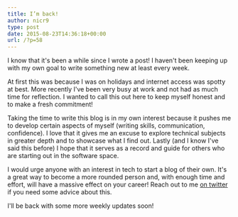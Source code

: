 ```yaml
---
title: I’m back!
author: nicr9
type: post
date: 2015-08-23T14:36:18+00:00
url: /?p=58
---
```


I know that it's been a while since I wrote a post! I haven't been keeping up with my own goal to write something new at least every week.

At first this was because I was on holidays and internet access was spotty at best. More recently I've been very busy at work and not had as much time for reflection. I wanted to call this out here to keep myself honest and to make a fresh commitment!

Taking the time to write this blog is in my own interest because it pushes me to develop certain aspects of myself (writing skills, communication, confidence). I love that it gives me an excuse to explore technical subjects in greater depth and to showcase what I find out. Lastly (and I know I've said this before) I hope that it serves as a record and guide for others who are starting out in the software space.

I would urge anyone with an interest in tech to start a blog of their own. It's a great way to become a more rounded person and, with enough time and effort, will have a massive effect on your career! Reach out to me [on twitter][1] if you need some advice about this.

I'll be back with some more weekly updates soon!

 [1]: https://twitter.com/nicr9_
